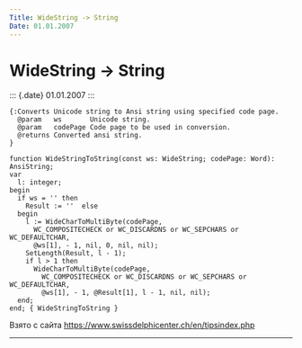 ```yaml
---
Title: WideString -> String
Date: 01.01.2007
---
```



WideString -> String
====================

::: {.date}
01.01.2007
:::

    {:Converts Unicode string to Ansi string using specified code page.
      @param   ws       Unicode string.
      @param   codePage Code page to be used in conversion.
      @returns Converted ansi string.
    }
     
    function WideStringToString(const ws: WideString; codePage: Word): AnsiString;
    var
      l: integer;
    begin
      if ws = '' then
        Result := ''  else 
      begin
        l := WideCharToMultiByte(codePage,
          WC_COMPOSITECHECK or WC_DISCARDNS or WC_SEPCHARS or WC_DEFAULTCHAR,
          @ws[1], - 1, nil, 0, nil, nil);
        SetLength(Result, l - 1);
        if l > 1 then
          WideCharToMultiByte(codePage,
            WC_COMPOSITECHECK or WC_DISCARDNS or WC_SEPCHARS or WC_DEFAULTCHAR,
            @ws[1], - 1, @Result[1], l - 1, nil, nil);
      end;
    end; { WideStringToString }

Взято с сайта <https://www.swissdelphicenter.ch/en/tipsindex.php>

------------------------------------------------------------------------
